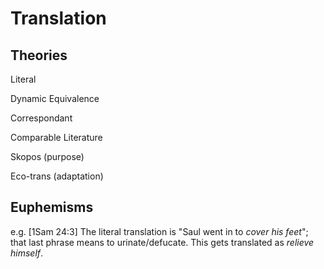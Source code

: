 # Translation

## Theories

Literal

Dynamic Equivalence

Correspondant

Comparable Literature

Skopos (purpose)

Eco-trans (adaptation)


## Euphemisms

e.g. [1Sam 24:3]
  The literal translation is "Saul went in to _cover his feet_"; that last phrase means to urinate/defucate.  This gets translated as _relieve himself_.
